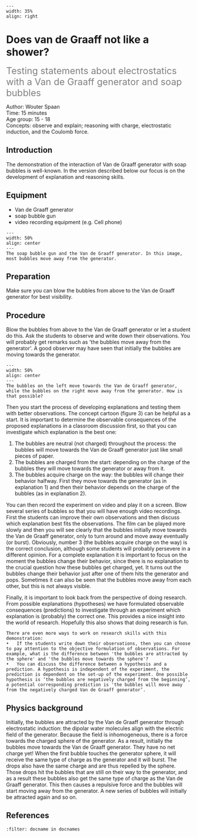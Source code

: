 ```{figure} ../../figures/ready.png
---
width: 35%
align: right
```

# Does van de Graaff not like a shower? 
<span style="font-size: 25px; color: gray;">Testing statements about electrostatics with a Van de Graaff generator and soap bubbles</span>

Author: Wouter Spaan\
Time: 15 minutes\
Age group: 15 - 18\
Concepts: observe and explain; reasoning with charge, electrostatic induction, and the Coulomb force.

## Introduction
The demonstration of the interaction of Van de Graaff generator with soap bubbles is well-known. In the version described below our focus is on the development of explanation and reasoning skills. 

## Equipment
* Van de Graaff generator
* soap bubble gun
* video recording equipment (e.g. Cell phone)

```{figure} demo10_figure1.jpg
---
width: 50%
align: center
---
The soap bubble gun and the Van de Graaff generator. In this image, most bubbles move away from the generator. 
```

## Preparation
Make sure you can blow the bubbles from above to the Van de Graaff generator for best visibility.

## Procedure
Blow the bubbles from above to the Van de Graaff generator or let a student do this. Ask the students to observe and write down their observations. You will probably get remarks such as 'the bubbles move away from the generator'. A good observer may have seen that initially the bubbles are moving towards the generator.

```{figure} demo10_figure2.jpg
---
width: 50%
align: center
---
The bubbles on the left move towards the Van de Graaff generator, while the bubbles on the right move away from the generator. How is that possible?
```


Then you start the process of developing explanations and testing them with better observations. The concept cartoon (figure 3) can be helpful as a start. It is important to determine the observable consequences of the proposed explanations in a classroom discussion first, so that you can investigate which explanation is the best one:
1.	The bubbles are neutral (not charged) throughout the process: the bubbles will move towards the Van de Graaff generator just like small pieces of paper.
2.	The bubbles are charged from the start: depending on the charge of the bubbles they will move towards the generator or away from it.
3.	The bubbles acquire charge on the way: the bubbles will change their behavior halfway. First they move towards the generator (as in explanation 1) and then their behavior depends on the charge of the bubbles (as in explanation 2).

You can then record the experiment on video and play it on a screen. Blow several series of bubbles so that you will have enough video recordings. First the students can improve their own observations and then discuss which explanation best fits the observations. The film can be played more slowly and then you will see clearly that the bubbles initially move towards the Van de Graaff generator, only to turn around and move away eventually (or burst). Obviously, number 3 (the bubbles acquire charge on the way) is the correct conclusion, although some students will probably persevere in a different opinion. For a complete explanation it is important to focus on the moment the bubbles change their behavior, since there is no explanation to the crucial question how these bubbles get charged, yet. It turns out the bubbles change their behavior just after one of them hits the generator and pops. Sometimes it can also be seen that the bubbles move away from each other, but this is not always visible.

Finally, it is important to look back from the perspective of doing research. From 
possible explanations (hypotheses) we have formulated observable consequences (predictions) to investigate through an experiment which explanation is (probably) the correct one. This provides a nice insight into the world of research. Hopefully this also shows that doing research is fun.

```{tip}
There are even more ways to work on research skills with this demonstration:
•	If the students write down their observations, then you can choose to pay attention to the objective formulation of observations. For example, what is the difference between 'the bubbles are attracted by the sphere' and 'the bubbles move towards the sphere'?
•	You can discuss the difference between a hypothesis and a prediction. A hypothesis is independent of the experiment, the prediction is dependent on the set-up of the experiment. One possible hypothesis is ‘the bubbles are negatively charged from the beginning’, a potential corresponding prediction is 'the bubbles will move away from the negatively charged Van de Graaff generator’.
```

## Physics background
Initially, the bubbles are attracted by the Van de Graaff generator through electrostatic induction: the dipolar water molecules align with the electric field of the generator. Because the field is inhomogeneous, there is a force towards the charged sphere of the generator. As a result, initially the bubbles move towards the Van de Graaff generator. They have no net charge yet! When the first bubble touches the generator sphere, it will receive the same type of charge as the generator and it will burst. The drops also have the same charge and are thus repelled by the sphere. Those drops hit the bubbles that are still on their way to the generator, and as a result these bubbles also get the same type of charge as the Van de Graaff generator. This then causes a repulsive force and the bubbles will start moving away from the generator. A new series of bubbles will initially be attracted again and so on.

## References
```{bibliography}
:filter: docname in docnames
```